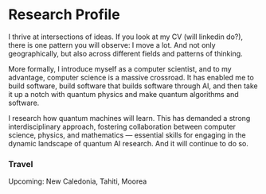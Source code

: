 # Research Profile

I thrive at intersections of ideas. If you look at my CV (will linkedin do?), there is one pattern you will observe: I move a lot. And not only geographically, but also across different fields and patterns of thinking.

More formally, I introduce myself as a computer scientist, and to my advantage, computer science is a massive crossroad. It has enabled me to build software, build software that builds software through AI, and then take it up a notch with quantum physics and make quantum algorithms and software.

I research how quantum machines will learn. This has demanded a strong interdisciplinary approach, fostering collaboration between computer science, physics, and mathematics — essential skills for engaging in the dynamic landscape of quantum AI research. And it will continue to do so.

### Travel
Upcoming: New Caledonia, Tahiti, Moorea
